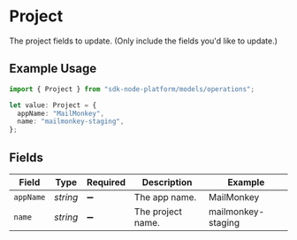 # Project

The project fields to update. (Only include the fields you'd like to update.)

## Example Usage

```typescript
import { Project } from "sdk-node-platform/models/operations";

let value: Project = {
  appName: "MailMonkey",
  name: "mailmonkey-staging",
};
```

## Fields

| Field              | Type               | Required           | Description        | Example            |
| ------------------ | ------------------ | ------------------ | ------------------ | ------------------ |
| `appName`          | *string*           | :heavy_minus_sign: | The app name.      | MailMonkey         |
| `name`             | *string*           | :heavy_minus_sign: | The project name.  | mailmonkey-staging |